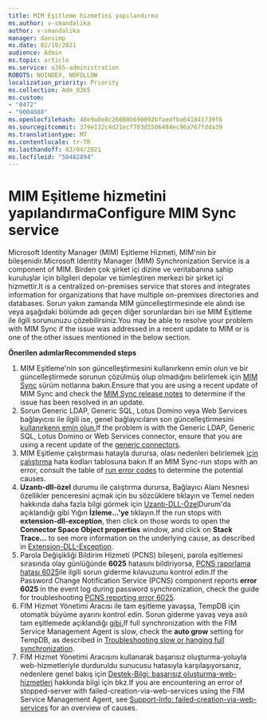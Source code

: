 ```yaml
---
title: MIM Eşitleme hizmetini yapılandırma
ms.author: v-smandalika
author: v-smandalika
manager: dansimp
ms.date: 02/19/2021
audience: Admin
ms.topic: article
ms.service: o365-administration
ROBOTS: NOINDEX, NOFOLLOW
localization_priority: Priority
ms.collection: Adm_O365
ms.custom:
- "8472"
- "9004688"
ms.openlocfilehash: 48e9a0e8c26088b690092bfaedfba641841739f6
ms.sourcegitcommit: 379e132c4d21ecf703d5506484ec96a767fdda39
ms.translationtype: MT
ms.contentlocale: tr-TR
ms.lasthandoff: 03/04/2021
ms.locfileid: "50482894"
---
```

# <a name="configure-mim-sync-service"></a><span data-ttu-id="c0b28-102">MIM Eşitleme hizmetini yapılandırma</span><span class="sxs-lookup"><span data-stu-id="c0b28-102">Configure MIM Sync service</span></span>

<span data-ttu-id="c0b28-103">Microsoft Identity Manager (MIM) Eşitleme Hizmeti, MIM'nin bir bileşenidir.</span><span class="sxs-lookup"><span data-stu-id="c0b28-103">Microsoft Identity Manager (MIM) Synchronization Service is a component of MIM.</span></span> <span data-ttu-id="c0b28-104">Birden çok şirket içi dizine ve veritabanına sahip kuruluşlar için bilgileri depolar ve tümleştiren merkezi bir şirket içi hizmettir.</span><span class="sxs-lookup"><span data-stu-id="c0b28-104">It is a centralized on-premises service that stores and integrates information for organizations that have multiple on-premises directories and databases.</span></span> <span data-ttu-id="c0b28-105">Sorun yakın zamanda MIM güncelleştirmesinde ele alındı ise veya aşağıdaki bölümde adı geçen diğer sorunlardan biri ise MIM Eşitleme ile ilgili sorununuzu çözebilirsiniz.</span><span class="sxs-lookup"><span data-stu-id="c0b28-105">You may be able to resolve your problem with MIM Sync if the issue was addressed in a recent update to MIM or is one of the other issues mentioned in the below section.</span></span>

<span data-ttu-id="c0b28-106">**Önerilen adımlar**</span><span class="sxs-lookup"><span data-stu-id="c0b28-106">**Recommended steps**</span></span>

1. <span data-ttu-id="c0b28-107">MIM Eşitleme'nin son güncelleştirmesini kullanırkenn emin olun ve bir güncelleştirmede sorunun çözülmüş olup olmadığını belirlemek için [MIM Sync](https://docs.microsoft.com/microsoft-identity-manager/reference/version-history) sürüm notlarına bakın.</span><span class="sxs-lookup"><span data-stu-id="c0b28-107">Ensure that you are using a recent update of MIM Sync and check the [MIM Sync release notes](https://docs.microsoft.com/microsoft-identity-manager/reference/version-history) to determine if the issue has been resolved in an update.</span></span>
2. <span data-ttu-id="c0b28-108">Sorun Generic LDAP, Generic SQL, Lotus Domino veya Web Services bağlayıcısı ile ilgili ise, genel bağlayıcıların son güncelleştirmesini [kullanırkenn emin olun.](https://docs.microsoft.com/microsoft-identity-manager/reference/microsoft-identity-manager-2016-connector-version-history)</span><span class="sxs-lookup"><span data-stu-id="c0b28-108">If the problem is with the Generic LDAP, Generic SQL, Lotus Domino or Web Services connector, ensure that you are using a recent update of the [generic connectors](https://docs.microsoft.com/microsoft-identity-manager/reference/microsoft-identity-manager-2016-connector-version-history).</span></span>
3. <span data-ttu-id="c0b28-109">MIM Eşitleme çalıştırması hatayla durursa, olası nedenleri belirlemek [için çalıştırma](https://docs.microsoft.com/microsoft-identity-manager/reference/maerrorcodes) hata kodları tablosuna bakın.</span><span class="sxs-lookup"><span data-stu-id="c0b28-109">If an MIM Sync-run stops with an error, consult the table of [run error codes](https://docs.microsoft.com/microsoft-identity-manager/reference/maerrorcodes) to determine the potential causes.</span></span>
4. <span data-ttu-id="c0b28-110">**Uzantı-dll-özel** durumu ile çalıştırma durursa, Bağlayıcı Alanı  Nesnesi özellikler penceresini açmak için bu sözcüklere tıklayın ve Temel neden hakkında daha fazla bilgi görmek için [Uzantı-DLL-Özel](https://social.technet.microsoft.com/wiki/contents/articles/7515.fim-troubleshooting-extension-dll-exception.aspx)Durum'da açıklandığı gibi Yığın **İzleme...'ye** tıklayın.</span><span class="sxs-lookup"><span data-stu-id="c0b28-110">If the run stops with **extension-dll-exception**, then click on those words to open the **Connector Space Object properties** window, and click on **Stack Trace...** to see more information on the underlying cause, as described in [Extension-DLL-Exception](https://social.technet.microsoft.com/wiki/contents/articles/7515.fim-troubleshooting-extension-dll-exception.aspx).</span></span>
5. <span data-ttu-id="c0b28-111">Parola Değişikliği Bildirim Hizmeti (PCNS) bileşeni, parola eşitlemesi sırasında olay günlüğünde **6025** hatasını bildiriyorsa, [PCNS raporlama hatası 6025](https://social.technet.microsoft.com/wiki/contents/articles/4159.pcns-troubleshooting-event-id-6025.aspx)ile ilgili sorun giderme kılavuzunu kontrol edin.</span><span class="sxs-lookup"><span data-stu-id="c0b28-111">If the Password Change Notification Service (PCNS) component reports **error 6025** in the event log during password synchronization, check the guide for troubleshooting [PCNS reporting error 6025](https://social.technet.microsoft.com/wiki/contents/articles/4159.pcns-troubleshooting-event-id-6025.aspx).</span></span>
6. <span data-ttu-id="c0b28-112">FIM Hizmet Yönetimi Aracısı ile tam eşitleme  yavaşsa, TempDB için otomatik büyüme ayarını kontrol edin. Sorun giderme yavaş veya asılı tam eşitlemede açıklandığı [gibi.](https://social.technet.microsoft.com/wiki/contents/articles/14713.troubleshooting-fim-performance-slow-or-hanging-full-synchronization.aspx)</span><span class="sxs-lookup"><span data-stu-id="c0b28-112">If full synchronization with the FIM Service Management Agent is slow, check the **auto grow** setting for TempDB, as described in [Troubleshooting slow or hanging full synchronization](https://social.technet.microsoft.com/wiki/contents/articles/14713.troubleshooting-fim-performance-slow-or-hanging-full-synchronization.aspx).</span></span>
7. <span data-ttu-id="c0b28-113">FIM Hizmet Yönetimi Aracısını kullanarak başarısız oluşturma-yoluyla web-hizmetleriyle durduruldu sunucusu hatasıyla karşılaşıyorsanız, nedenlere genel bakış için [Destek-Bilgi: başarısız oluşturma-web-hizmetleri](https://docs.microsoft.com/archive/blogs/iamsupport/support-info-fimma-failed-creation-via-web-services) hakkında bilgi için bkz.</span><span class="sxs-lookup"><span data-stu-id="c0b28-113">If you are encountering an error of stopped-server with failed-creation-via-web-services using the FIM Service Management Agent, see [Support-Info: failed-creation-via-web-services](https://docs.microsoft.com/archive/blogs/iamsupport/support-info-fimma-failed-creation-via-web-services) for an overview of causes.</span></span>

